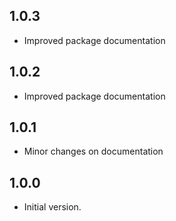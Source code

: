 ## 1.0.3

- Improved package documentation

## 1.0.2

- Improved package documentation
## 1.0.1

- Minor changes on documentation


## 1.0.0

- Initial version.
